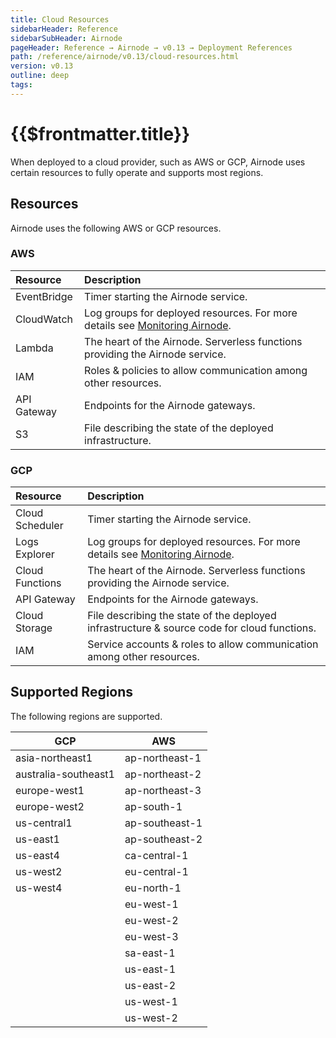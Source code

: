 ```yaml
---
title: Cloud Resources
sidebarHeader: Reference
sidebarSubHeader: Airnode
pageHeader: Reference → Airnode → v0.13 → Deployment References
path: /reference/airnode/v0.13/cloud-resources.html
version: v0.13
outline: deep
tags:
---
```


<VersionWarning/>

<PageHeader/>

<SearchHighlight/>

<FlexStartTag/>

# {{$frontmatter.title}}

When deployed to a cloud provider, such as AWS or GCP, Airnode uses certain
resources to fully operate and supports most regions.

## Resources

Airnode uses the following AWS or GCP resources.

### AWS

| Resource    | Description                                                                                                                   |
| :---------- | :---------------------------------------------------------------------------------------------------------------------------- |
| EventBridge | Timer starting the Airnode service.                                                                                           |
| CloudWatch  | Log groups for deployed resources. For more details see [Monitoring Airnode](/reference/airnode/v0.13/understand/monitor.md). |
| Lambda      | The heart of the Airnode. Serverless functions providing the Airnode service.                                                 |
| IAM         | Roles & policies to allow communication among other resources.                                                                |
| API Gateway | Endpoints for the Airnode gateways.                                                                                           |
| S3          | File describing the state of the deployed infrastructure.                                                                     |

### GCP

| Resource        | Description                                                                                                                   |
| :-------------- | :---------------------------------------------------------------------------------------------------------------------------- |
| Cloud Scheduler | Timer starting the Airnode service.                                                                                           |
| Logs Explorer   | Log groups for deployed resources. For more details see [Monitoring Airnode](/reference/airnode/v0.13/understand/monitor.md). |
| Cloud Functions | The heart of the Airnode. Serverless functions providing the Airnode service.                                                 |
| API Gateway     | Endpoints for the Airnode gateways.                                                                                           |
| Cloud Storage   | File describing the state of the deployed infrastructure & source code for cloud functions.                                   |
| IAM             | Service accounts & roles to allow communication among other resources.                                                        |

## Supported Regions

The following regions are supported.

| GCP                  | AWS            |
| -------------------- | -------------- |
| asia-northeast1      | ap-northeast-1 |
| australia-southeast1 | ap-northeast-2 |
| europe-west1         | ap-northeast-3 |
| europe-west2         | ap-south-1     |
| us-central1          | ap-southeast-1 |
| us-east1             | ap-southeast-2 |
| us-east4             | ca-central-1   |
| us-west2             | eu-central-1   |
| us-west4             | eu-north-1     |
|                      | eu-west-1      |
|                      | eu-west-2      |
|                      | eu-west-3      |
|                      | sa-east-1      |
|                      | us-east-1      |
|                      | us-east-2      |
|                      | us-west-1      |
|                      | us-west-2      |

<FlexEndTag/>
